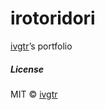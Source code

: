 # irotoridori

[ivgtr](https://github.com/ivgtr)’s portfolio
##### License
MIT © [ivgtr](http://ivgtr.me)